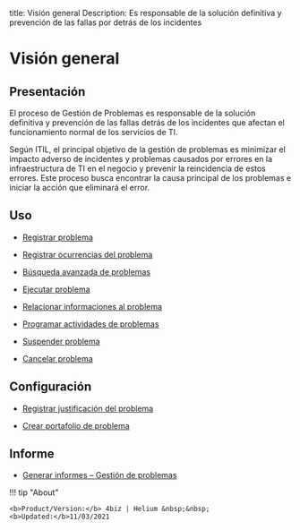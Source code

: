 title: Visión general 
Description: Es responsable de la solución definitiva y prevención de las fallas por detrás de los incidentes
# Visión general

Presentación
----------------

El proceso de Gestión de Problemas es responsable de la solución definitiva
y prevención de las fallas detrás de los incidentes que afectan el funcionamiento normal
de los servicios de TI.

Según ITIL, el principal objetivo de la gestión de problemas es minimizar el impacto
adverso de incidentes y problemas causados por errores en la infraestructura de TI
en el negocio y prevenir la reincidencia de estos errores. Este proceso busca encontrar
la causa principal de los problemas e iniciar la acción que eliminará el error.

Uso
----------------

-   [Registrar problema](/es-es/4biz-helium/processes/problem/use/register-problem.html)

-   [Registrar ocurrencias del problema](/es-es/4biz-helium/processes/problem/use/problem-occurrences.html)

-   [Búsqueda avanzada de problemas](/es-es/4biz-helium/processes/problem/use/advanced-search-for-problem.html)

-   [Ejecutar problema](/es-es/4biz-helium/processes/problem/use/problem-execution.html)

-   [Relacionar informaciones al problema](/es-es/4biz-helium/processes/problem/use/relate-information-to-problem.html)

-   [Programar actividades de problemas](/es-es/4biz-helium/processes/problem/use/schedule-problem-activities.html)

-   [Suspender problema](/es-es/4biz-helium/processes/problem/use/suspend-problem.html)

-   [Cancelar problema](/es-es/4biz-helium/processes/problem/use/cancel-problem.html)

Configuración
----------------

-   [Registrar justificación del problema](/es-es/4biz-helium/processes/problem/configuration/problem-justification.html)

-   [Crear portafolio de problema](/es-es/4biz-helium/processes/problem/configuration/problem-portfolio.html)

Informe
-------------

-   [Generar informes – Gestión de problemas](/es-es/4biz-helium/processes/problem/use/generate-reports-problem-management.html)

!!! tip "About"

    <b>Product/Version:</b> 4biz | Helium &nbsp;&nbsp;
    <b>Updated:</b>11/03/2021
